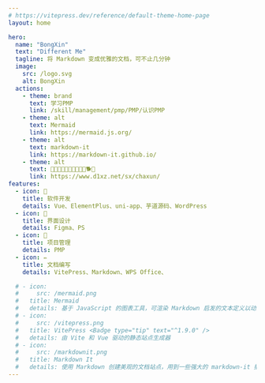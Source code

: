 ```yaml
---
# https://vitepress.dev/reference/default-theme-home-page
layout: home

hero:
  name: "BongXin"
  text: "Different Me"
  tagline: 将 Markdown 变成优雅的文档，可不止几分钟
  image:
    src: /logo.svg
    alt: BongXin
  actions:
    - theme: brand
      text: 学习PMP
      link: /skill/management/pmp/PMP/认识PMP
    - theme: alt
      text: Mermaid
      link: https://mermaid.js.org/
    - theme: alt
      text: markdown-it
      link: https://markdown-it.github.io/
    - theme: alt
      text: 🐁🐂🐅🐇🐉🐍🐎🐏🐒🐓🐕🐖
      link: https://www.d1xz.net/sx/chaxun/
features:
  - icon: 🔨
    title: 软件开发
    details: Vue、ElementPlus、uni-app、芋道源码、WordPress
  - icon: 🎨
    title: 界面设计
    details: Figma、PS
  - icon: 📌
    title: 项目管理
    details: PMP
  - icon: ✏️
    title: 文档编写
    details: VitePress、Markdown、WPS Office、

  # - icon:
  #     src: /mermaid.png
  #   title: Mermaid
  #   details: 基于 JavaScript 的图表工具，可渲染 Markdown 启发的文本定义以动态创建和修改图表。
  # - icon:
  #     src: /vitepress.png
  #   title: VitePress <Badge type="tip" text="^1.9.0" />
  #   details: 由 Vite 和 Vue 驱动的静态站点生成器
  # - icon: 
  #     src: /markdownit.png
  #   title: Markdown It
  #   details: 使用 Markdown 创建美观的文档站点，用到一些强大的 markdown-it 插件
---
```

